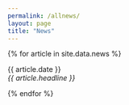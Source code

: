 ```yaml
---
permalink: /allnews/
layout: page
title: "News"
---
```


{% for article in site.data.news %}
<p>{{ article.date }} <br>
<em>{{ article.headline }}</em></p>
{% endfor %}
